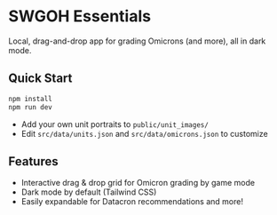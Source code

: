# SWGOH Essentials

Local, drag-and-drop app for grading Omicrons (and more), all in dark mode.

## Quick Start

```bash
npm install
npm run dev
```

- Add your own unit portraits to `public/unit_images/`
- Edit `src/data/units.json` and `src/data/omicrons.json` to customize

## Features

- Interactive drag & drop grid for Omicron grading by game mode
- Dark mode by default (Tailwind CSS)
- Easily expandable for Datacron recommendations and more!
